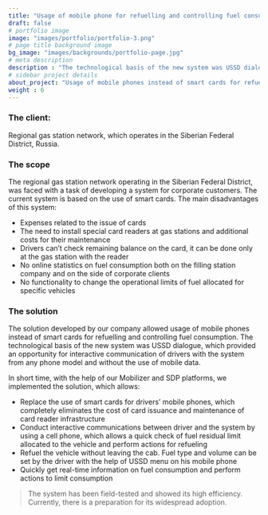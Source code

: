 ```yaml
---
title: "Usage of mobile phone for refuelling and controlling fuel consumption"
draft: false
# portfolio image
image: "images/portfolio/portfolio-3.png"
# page title background image
bg_image: "images/backgrounds/portfolio-page.jpg"
# meta description
description : "The technological basis of the new system was USSD dialogue, which provided an opportunity for interactive communication of drivers with the system from any phone model and without the use of mobile data."
# sidebar project details
about_project: "Usage of mobile phones instead of smart cards for refuelling and controlling fuel consumption"
weight : 6
---
```


### The client:

Regional gas station network, which operates in the Siberian Federal District, Russia.

### The scope

The regional gas station network operating in the Siberian Federal District, was faced with a task of developing a system for corporate customers. The current system is based on the use of smart cards. The main disadvantages of this system:

* Expenses related to the issue of cards
* The need to install special card readers at gas stations and additional costs for their maintenance
* Drivers can’t check remaining balance on the card, it can be done only at the gas station with the reader
* No online statistics on fuel consumption both on the filling station company and on the side of corporate clients
* No functionality to change the operational limits of fuel allocated for specific vehicles

### The solution

The solution developed by our company allowed usage of mobile phones instead of smart cards for refuelling and controlling fuel consumption. The technological basis of the new system was USSD dialogue, which provided an opportunity for interactive communication of drivers with the system from any phone model and without the use of mobile data.

In short time, with the help of our Mobilizer and SDP platforms, we implemented the solution, which allows:

* Replace the use of smart cards for drivers’ mobile phones, which completely eliminates the cost of card issuance and maintenance of card reader infrastructure
* Conduct interactive communications between driver and the system by using a cell phone, which allows a quick check of fuel residual limit allocated to the vehicle and perform actions for refueling
* Refuel the vehicle without leaving the cab. Fuel type and volume can be set by the driver with the help of USSD menu on his mobile phone
* Quickly get real-time information on fuel consumption and perform actions to limit consumption

> The system has been field-tested and showed its high efficiency. Currently, there is a preparation for its widespread adoption.